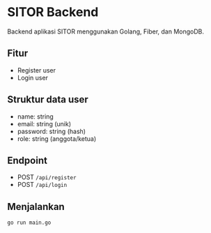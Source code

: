# SITOR Backend

Backend aplikasi SITOR menggunakan Golang, Fiber, dan MongoDB.

## Fitur
- Register user
- Login user

## Struktur data user
- name: string
- email: string (unik)
- password: string (hash)
- role: string (anggota/ketua)

## Endpoint
- POST `/api/register`
- POST `/api/login`

## Menjalankan
```
go run main.go
```
